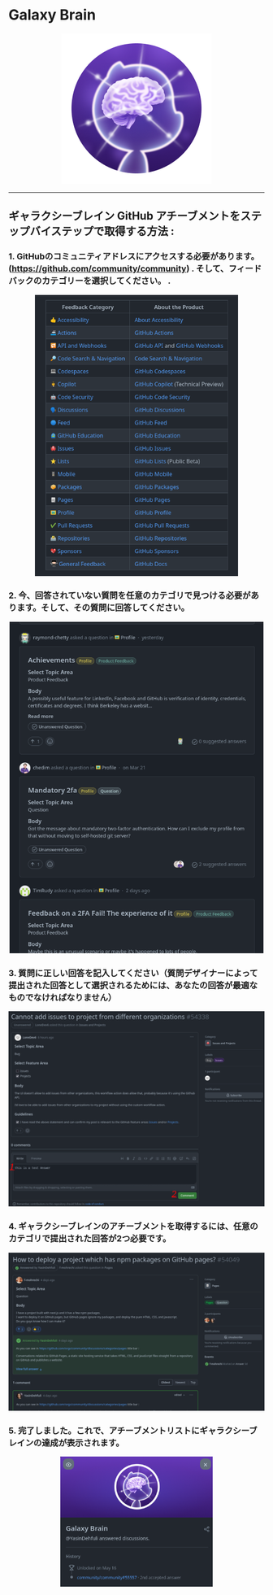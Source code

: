 # Galaxy Brain

<div align="center"  >

<img width="296" src="../badges/GalaxyBrain.png" alt="QuickDraw-Pin">
</div>

<hr>

## ギャラクシーブレイン GitHub アチーブメントをステップバイステップで取得する方法 :

### 1. GitHubのコミュニティアドレスにアクセスする必要があります。 (https://github.com/community/community) . そして、フィードバックのカテゴリーを選択してください。 .

<div align="center">
<img width="400" src="../img/galaxy-brain/galaxy-step1.png" alt="galaxy-brain-step1.png">
</div>

### 2. 今、回答されていない質問を任意のカテゴリで見つける必要があります。そして、その質問に回答してください。

<div align="center">
<img width="500" src="../img/galaxy-brain/galaxy-step2.png" alt="galaxy-brain-step2.png">
</div>

### 3. 質問に正しい回答を記入してください（質問デザイナーによって提出された回答として選択されるためには、あなたの回答が最適なものでなければなりません）

<div align="center">
<img width="700" src="../img/galaxy-brain/galaxy-step3.png" alt="galaxy-brain-step3.png">
</div>



### 4. ギャラクシーブレインのアチーブメントを取得するには、任意のカテゴリで提出された回答が2つ必要です。  

<div align="center">
<img width="700" src="../img/galaxy-brain/galaxy-step4.png" alt="galaxy-brain-step4.png">
</div>

### 5. 完了しました。これで、アチーブメントリストにギャラクシーブレインの達成が表示されます。

<div align="center">
<img width="300" src="../img/galaxy-brain/galaxy-step5.png" alt="galaxy-brain-finish.png">
</div>